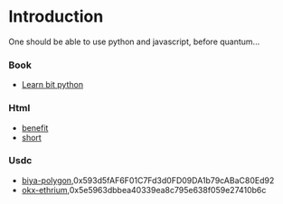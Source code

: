 <!-- The (first) h1 will be used as the <title> of the HTML page -->
# Introduction
<!-- a short summary. -->
One should be able to use python and javascript, before quantum...

### Book
- [Learn bit python](https://www.amazon.com/Learn-Bit-Python-ma-sara-ebook/dp/B0DRDG3M3S/ref=sr_1_1?crid=19BQIZHBZW98X&dib=eyJ2IjoiMSJ9.MAZAe85stfhyjazEPzky1VJC4LC3V5q7m9Q14vxrm_ebOuJokCNl67FAlHxAFl-mqJCvICMWC3-gNownUIGTqAV3nDVxW-6_r3zPk1DaPfYXppBktu_vEWGXl1OJYIhzU5x2x5XqnajK7yK0r0o9PdKrvv6MR0unr3jQCLt8KYktnAehDCBB-Pfzgi3d8TolNHIudXQ6h-ql8SZtheJxAQhFVdhXoPkQW5cR3UnkB6w.EE0DQGLHsln07dHuZESjL-kfE-zVDG8AkHzP1a0EJwM&dib_tag=se&keywords=learn+bit+python&qid=1738650950&s=digital-text&sprefix=learn+bit+pytho%2Cdigital-text%2C419&sr=1-1)

### Html
- [benefit](html/tsla_benefit.html) 
- [short](html/baba_short.html)


<!-- contact and transfer -->
### Usdc
- [biya-polygon](),0x593d5fAF6F01C7Fd3d0FD09DA1b79cABaC80Ed92
- [okx-ethrium](),0x5e5963dbbea40339ea8c795e638f059e27410b6c
